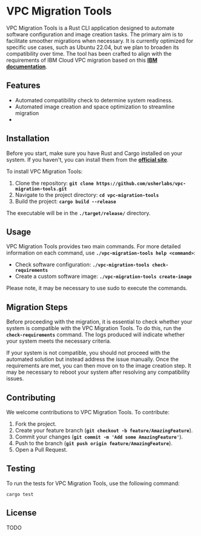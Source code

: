 # **VPC Migration Tools**

VPC Migration Tools is a Rust CLI application designed to automate software configuration and image creation tasks. The primary aim is to facilitate smoother migrations when necessary. It is currently optimized for specific use cases, such as Ubuntu 22.04, but we plan to broaden its compatibility over time. The tool has been crafted to align with the requirements of IBM Cloud VPC migration based on this **[IBM documentation](https://cloud.ibm.com/docs/vpc?topic=vpc-create-linux-custom-image)**.

## **Features**

- Automated compatibility check to determine system readiness.
- Automated image creation and space optimization to streamline migration
- 
## **Installation**

Before you start, make sure you have Rust and Cargo installed on your system. If you haven't, you can install them from the **[official site](https://www.rust-lang.org/tools/install)**.

To install VPC Migration Tools:

1. Clone the repository: **`git clone https://github.com/usherlabs/vpc-migration-tools.git`**
2. Navigate to the project directory: **`cd vpc-migration-tools`**
3. Build the project: **`cargo build --release`**

The executable will be in the **`./target/release/`** directory.

## **Usage**

VPC Migration Tools provides two main commands. For more detailed information on each command, use **`./vpc-migration-tools help <command>`**:

- Check software configuration: **`./vpc-migration-tools check-requirements`**
- Create a custom software image: **`./vpc-migration-tools create-image`**

Please note, it may be necessary to use sudo to execute the commands.

## **Migration Steps**

Before proceeding with the migration, it is essential to check whether your system is compatible with the VPC Migration Tools. To do this, run the **`check-requirements`** command. The logs produced will indicate whether your system meets the necessary criteria.

If your system is not compatible, you should not proceed with the automated solution but instead address the issue manually. Once the requirements are met, you can then move on to the image creation step. It may be necessary to reboot your system after resolving any compatibility issues.

## **Contributing**

We welcome contributions to VPC Migration Tools. To contribute:

1. Fork the project.
2. Create your feature branch (**`git checkout -b feature/AmazingFeature`**).
3. Commit your changes (**`git commit -m 'Add some AmazingFeature'`**).
4. Push to the branch (**`git push origin feature/AmazingFeature`**).
5. Open a Pull Request.

## **Testing**

To run the tests for VPC Migration Tools, use the following command:

```
cargo test
```

## **License**

TODO
